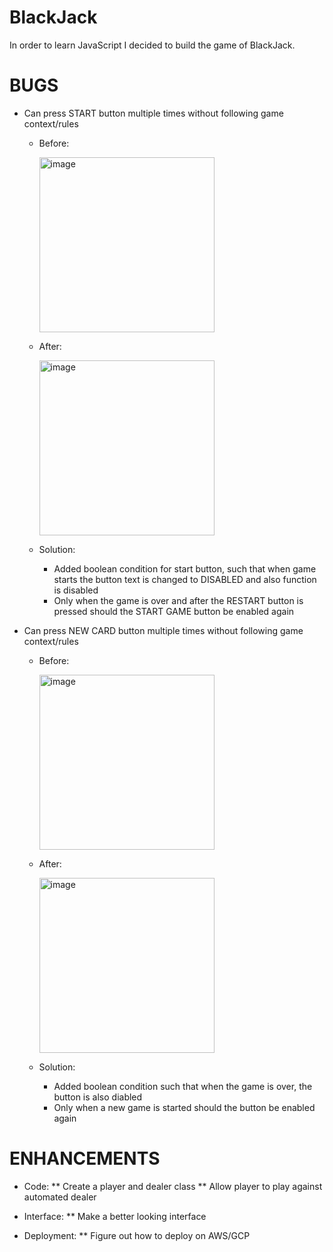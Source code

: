 # BlackJack
In order to learn JavaScript I decided to build the game of BlackJack. 

# BUGS 
* Can press START button multiple times without following game context/rules

  * Before:
    
    <img width="280" alt="image" src="https://user-images.githubusercontent.com/79386282/210188226-bc28f2dd-5de7-40dc-a8b4-c88b3d3d5161.png">
    
   
  * After: 
    
    <img width="280" alt="image" src="https://user-images.githubusercontent.com/79386282/210188247-e82076eb-abbf-4d1d-a441-536661262015.png">
    
  * Solution: 
    * Added boolean condition for start button, such that when game starts the button text is changed to DISABLED and also function is disabled
    * Only when the game is over and after the RESTART button is pressed should the START GAME button be enabled again 
  
    
* Can press NEW CARD button multiple times without following game context/rules 

  * Before: 
   
    <img width="280" alt="image" src="https://user-images.githubusercontent.com/79386282/210188503-9e90ecee-9ee8-4b24-9a4d-e562abb0e063.png">
    
   * After: 

     <img width="280" alt="image" src="https://user-images.githubusercontent.com/79386282/210188517-f3a21198-ff67-4109-9bb4-369c5e91ed0d.png">
     
   * Solution: 
     * Added boolean condition such that when the game is over, the button is also diabled
     * Only when a new game is started should the button be enabled again 

# ENHANCEMENTS 

* Code:
  ** Create a player and dealer class 
  ** Allow player to play against automated dealer 
 
* Interface: 
  ** Make a better looking interface 
  
* Deployment:
  ** Figure out how to deploy on AWS/GCP 






